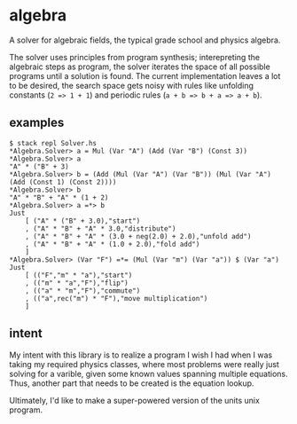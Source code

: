 # algebra

A solver for algebraic fields, the typical grade school and physics algebra.

The solver uses principles from program synthesis; interepreting the
algebraic steps as program, the solver iterates the space of all possible
programs until a solution is found. The current implementation leaves a lot
to be desired, the search space gets noisy with rules like unfolding
constants (`2 => 1 + 1`) and periodic rules (`a + b => b + a => a + b`).

## examples

```
$ stack repl Solver.hs
*Algebra.Solver> a = Mul (Var "A") (Add (Var "B") (Const 3))
*Algebra.Solver> a
"A" * ("B" + 3)
*Algebra.Solver> b = (Add (Mul (Var "A") (Var "B")) (Mul (Var "A") (Add (Const 1) (Const 2))))
*Algebra.Solver> b
"A" * "B" + "A" * (1 + 2)
*Algebra.Solver> a =*> b
Just
	[ ("A" * ("B" + 3.0),"start")
	, ("A" * "B" + "A" * 3.0,"distribute")
	, ("A" * "B" + "A" * (3.0 + neg(2.0) + 2.0),"unfold add")
	, ("A" * "B" + "A" * (1.0 + 2.0),"fold add")
	]
*Algebra.Solver> (Var "F") =*= (Mul (Var "m") (Var "a")) $ (Var "a")
Just
	[ (("F","m" * "a"),"start")
	, (("m" * "a","F"),"flip")
	, (("a" * "m","F"),"commute")
	, (("a",rec("m") * "F"),"move multiplication")
	]
```

## intent

My intent with this library is to realize a program I wish I had when I
was taking my required physics classes, where most problems were really
just solving for a varible, given some known values spanning multiple
equations. Thus, another part that needs to be created is the equation
lookup.

Ultimately, I'd like to make a super-powered version of the units unix
program.
